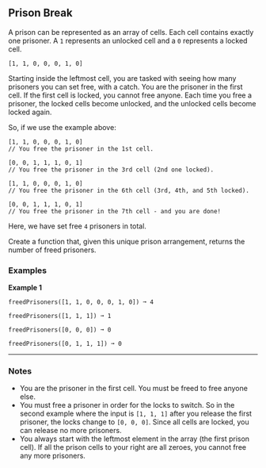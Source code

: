 ## Prison Break

A prison can be represented as an array of cells. Each cell contains exactly one prisoner. A `1` represents an unlocked cell and a `0` represents a locked cell.

```
[1, 1, 0, 0, 0, 1, 0]
```

Starting inside the leftmost cell, you are tasked with seeing how many prisoners you can set free, with a catch. You are the prisoner in the first cell. If the first cell is locked, you cannot free anyone. Each time you free a prisoner, the locked cells become unlocked, and the unlocked cells become locked again.

So, if we use the example above:

```
[1, 1, 0, 0, 0, 1, 0]
// You free the prisoner in the 1st cell.

[0, 0, 1, 1, 1, 0, 1]
// You free the prisoner in the 3rd cell (2nd one locked).

[1, 1, 0, 0, 0, 1, 0]
// You free the prisoner in the 6th cell (3rd, 4th, and 5th locked).

[0, 0, 1, 1, 1, 0, 1]
// You free the prisoner in the 7th cell - and you are done!
```

Here, we have set free `4` prisoners in total.

Create a function that, given this unique prison arrangement, returns the number of freed prisoners.

### Examples

**Example 1**

```text
freedPrisoners([1, 1, 0, 0, 0, 1, 0]) ➞ 4

freedPrisoners([1, 1, 1]) ➞ 1

freedPrisoners([0, 0, 0]) ➞ 0

freedPrisoners([0, 1, 1, 1]) ➞ 0
```

---

### Notes

- You are the prisoner in the first cell. You must be freed to free anyone else.
- You must free a prisoner in order for the locks to switch. So in the second example where the input is `[1, 1, 1]` after you release the first prisoner, the locks change to `[0, 0, 0]`. Since all cells are locked, you can release no more prisoners.
- You always start with the leftmost element in the array (the first prison cell). If all the prison cells to your right are all zeroes, you cannot free any more prisoners.
